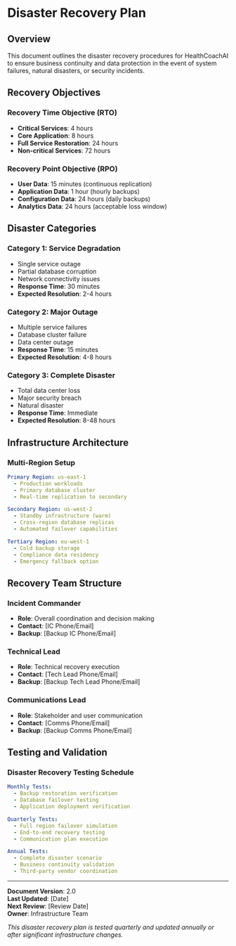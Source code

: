 # Disaster Recovery Plan

## Overview

This document outlines the disaster recovery procedures for HealthCoachAI to ensure business continuity and data protection in the event of system failures, natural disasters, or security incidents.

## Recovery Objectives

### Recovery Time Objective (RTO)
- **Critical Services**: 4 hours
- **Core Application**: 8 hours  
- **Full Service Restoration**: 24 hours
- **Non-critical Services**: 72 hours

### Recovery Point Objective (RPO)
- **User Data**: 15 minutes (continuous replication)
- **Application Data**: 1 hour (hourly backups)
- **Configuration Data**: 24 hours (daily backups)
- **Analytics Data**: 24 hours (acceptable loss window)

## Disaster Categories

### Category 1: Service Degradation
- Single service outage
- Partial database corruption
- Network connectivity issues
- **Response Time**: 30 minutes
- **Expected Resolution**: 2-4 hours

### Category 2: Major Outage
- Multiple service failures
- Database cluster failure
- Data center outage
- **Response Time**: 15 minutes
- **Expected Resolution**: 4-8 hours

### Category 3: Complete Disaster
- Total data center loss
- Major security breach
- Natural disaster
- **Response Time**: Immediate
- **Expected Resolution**: 8-48 hours

## Infrastructure Architecture

### Multi-Region Setup
```yaml
Primary Region: us-east-1
  - Production workloads
  - Primary database cluster
  - Real-time replication to secondary

Secondary Region: us-west-2
  - Standby infrastructure (warm)
  - Cross-region database replicas
  - Automated failover capabilities

Tertiary Region: eu-west-1
  - Cold backup storage
  - Compliance data residency
  - Emergency fallback option
```

## Recovery Team Structure

### Incident Commander
- **Role**: Overall coordination and decision making
- **Contact**: [IC Phone/Email]
- **Backup**: [Backup IC Phone/Email]

### Technical Lead
- **Role**: Technical recovery execution
- **Contact**: [Tech Lead Phone/Email]
- **Backup**: [Backup Tech Lead Phone/Email]

### Communications Lead
- **Role**: Stakeholder and user communication
- **Contact**: [Comms Phone/Email]
- **Backup**: [Backup Comms Phone/Email]

## Testing and Validation

### Disaster Recovery Testing Schedule
```yaml
Monthly Tests:
  - Backup restoration verification
  - Database failover testing
  - Application deployment verification

Quarterly Tests:
  - Full region failover simulation
  - End-to-end recovery testing
  - Communication plan execution

Annual Tests:
  - Complete disaster scenario
  - Business continuity validation
  - Third-party vendor coordination
```

---

**Document Version**: 2.0  
**Last Updated**: [Date]  
**Next Review**: [Review Date]  
**Owner**: Infrastructure Team

*This disaster recovery plan is tested quarterly and updated annually or after significant infrastructure changes.*